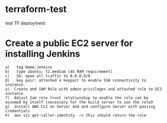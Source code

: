 # terraform-test
test TF deployment 


#  Create a public EC2 server for installing Jenkins

	a)	 tag Name:Jenkins
	b)	 type ubuntu: t2.medium (4G RAM requirement) 
	c)	 SG: open all traffic to 0.0.0.0/0
	d)	 key pair: attached a keypair to enable SSH connectivity to instance. 
	e)	Create and IAM Role with admin privileges and attached role to EC2 instance
	f)	Adjust Iam role trust relationship to enable the role can be assumed by itself (necessary for the build server to use the role9
	g)	Install AWS CLI on Server and and configure Server with passing credentials
	h)	aws sts get-caller-identity  —> this should return the role 